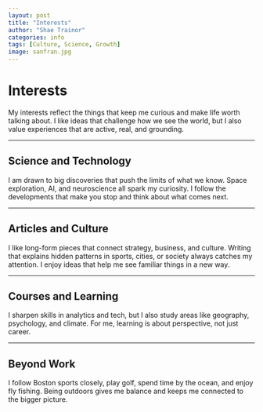 ```yaml
---
layout: post
title: "Interests"
author: "Shae Trainor"
categories: info
tags: [Culture, Science, Growth]
image: sanfran.jpg
---
```


# Interests

My interests reflect the things that keep me curious and make life worth talking about. I like ideas that challenge how we see the world, but I also value experiences that are active, real, and grounding.

---

## Science and Technology
I am drawn to big discoveries that push the limits of what we know. Space exploration, AI, and neuroscience all spark my curiosity. I follow the developments that make you stop and think about what comes next.

---

## Articles and Culture
I like long-form pieces that connect strategy, business, and culture. Writing that explains hidden patterns in sports, cities, or society always catches my attention. I enjoy ideas that help me see familiar things in a new way.

---

## Courses and Learning
I sharpen skills in analytics and tech, but I also study areas like geography, psychology, and climate. For me, learning is about perspective, not just career.

---

## Beyond Work
I follow Boston sports closely, play golf, spend time by the ocean, and enjoy fly fishing. Being outdoors gives me balance and keeps me connected to the bigger picture.
